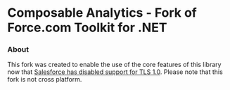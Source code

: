 # Composable Analytics - Fork of Force.com Toolkit for .NET

### About

This fork was created to enable the use of the core features of this library now that [Salesforce has disabled support for TLS 1.0](https://help.salesforce.com/HTViewSolution?id=000221207&language=en_US). Please note that this fork is not cross platform.